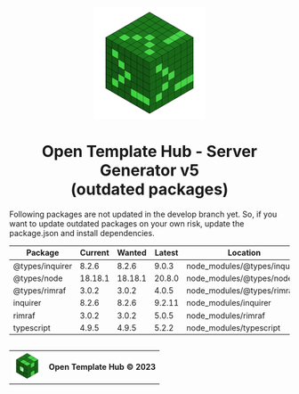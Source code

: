 <p align="center">
  <a href="https://opentemplatehub.com">
    <img src="https://raw.githubusercontent.com/open-template-hub/open-template-hub.github.io/master/assets/logo/generator/server-generator-logo.png" alt="Logo" width=200>
  </a>
</p>


<h1 align="center">
Open Template Hub - Server Generator v5
  <br/>
(outdated packages)
</h1>

Following packages are not updated in the develop branch yet. So, if you want to update outdated packages on your own risk, update the package.json and install dependencies.

| Package | Current | Wanted | Latest | Location |
| --- | --- | --- | --- | --- |
| @types/inquirer | 8.2.6 | 8.2.6 | 9.0.3 | node_modules/@types/inquirer |
| @types/node | 18.18.1 | 18.18.1 | 20.8.0 | node_modules/@types/node |
| @types/rimraf | 3.0.2 | 3.0.2 | 4.0.5 | node_modules/@types/rimraf |
| inquirer | 8.2.6 | 8.2.6 | 9.2.11 | node_modules/inquirer |
| rimraf | 3.0.2 | 3.0.2 | 5.0.5 | node_modules/rimraf |
| typescript | 4.9.5 | 4.9.5 | 5.2.2 | node_modules/typescript |

<table align="right"><tr><td><a href="https://opentemplatehub.com"><img src="https://raw.githubusercontent.com/open-template-hub/open-template-hub.github.io/master/assets/logo/brand-logo.png" width="50px" alt="oth"/></a></td><td><b>Open Template Hub © 2023</b></td></tr></table>

